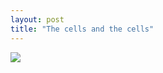 ```yaml
---
layout: post
title: "The cells and the cells"
---
```

<img id="img" src=" {{ site.baseurl}}/images/14-08-01-20-The-cells-and-the-cells.png"/>